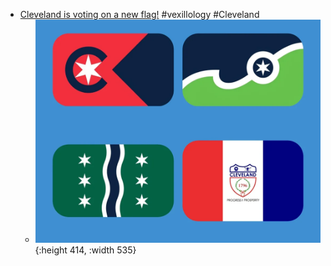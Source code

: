 - [Cleveland is voting on a new flag!](https://www.cleflag.org/) #vexillology #Cleveland
	- ![cleveland-is-ready-to-vote-for-a-new-flag-v0-dn7vdvnb39id1.webp](../assets/cleveland-is-ready-to-vote-for-a-new-flag-v0-dn7vdvnb39id1_1723914133782_0.webp){:height 414, :width 535}